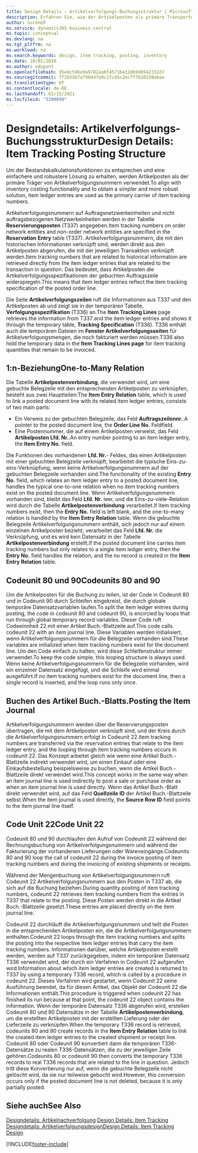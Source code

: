 ```yaml
---
title: Design Details - Artikelverfolgungs-Buchungsstruktur | Microsoft Docs
description: Erfahren Sie, wie der Artikelposten als primäre Transportmitteln von Artikelverfolgungsnummern verwendet wird.
author: SorenGP
ms.service: dynamics365-business-central
ms.topic: conceptual
ms.devlang: na
ms.tgt_pltfrm: na
ms.workload: na
ms.search.keywords: design, item tracking, posting, inventory
ms.date: 10/01/2020
ms.author: edupont
ms.openlocfilehash: 95e6c596e9a9782aa6f457164310b9d0942332d7
ms.sourcegitcommit: ff2b55b7e790447e0c1fcd5c2ec7f7610338ebaa
ms.translationtype: HT
ms.contentlocale: de-DE
ms.lasthandoff: 02/15/2021
ms.locfileid: "5390899"
---
```

# <a name="design-details-item-tracking-posting-structure"></a><span data-ttu-id="505cc-103">Designdetails: Artikelverfolgungs-Buchungsstruktur</span><span class="sxs-lookup"><span data-stu-id="505cc-103">Design Details: Item Tracking Posting Structure</span></span>
<span data-ttu-id="505cc-104">Um der Bestandskalkulationsfunktionen zu entsprechen und eine einfachere und robustere Lösung zu erhalten, werden Artikelposten als der primäre Träger von Artikelverfolgungsnummern verwendet.</span><span class="sxs-lookup"><span data-stu-id="505cc-104">To align with inventory costing functionality and to obtain a simpler and more robust solution, item ledger entries are used as the primary carrier of item tracking numbers.</span></span>  
  
<span data-ttu-id="505cc-105">Artikelverfolgungsnummern auf Auftragsnetzwerkeinheiten und nicht auftragsbezogenen Netzwerkeinheiten werden in der Tabelle **Reservierungsposten** (T337) angegeben.</span><span class="sxs-lookup"><span data-stu-id="505cc-105">Item tracking numbers on order network entities and non-order network entities are specified in the **Reservation Entry** table (T337).</span></span> <span data-ttu-id="505cc-106">Artikelverfolgungsnummern, die mit den historischen Informationen verknüpft sind, werden direkt aus den Artikelposten abgerufen, die mit der jeweiligen Transaktion verknüpft werden.</span><span class="sxs-lookup"><span data-stu-id="505cc-106">Item tracking numbers that are related to historical information are retrieved directly from the item ledger entries that are related to the transaction in question.</span></span> <span data-ttu-id="505cc-107">Das bedeutet, dass Artikelposten die Artikelverfolgungsspezifikationen der gebuchten Auftragszeile widerspiegeln.</span><span class="sxs-lookup"><span data-stu-id="505cc-107">This means that item ledger entries reflect the item tracking specification of the posted order line.</span></span>  
  
<span data-ttu-id="505cc-108">Die Seite **Artikelverfolgungszeilen** ruft die Informationen aus T337 und den Artikelposten ab und zeigt sie in der temporären Tabelle, **Verfolgungsspezifikation** (T336) an.</span><span class="sxs-lookup"><span data-stu-id="505cc-108">The **Item Tracking Lines** page retrieves the information from T337 and the item ledger entries and shows it through the temporary table, **Tracking Specification** (T336).</span></span> <span data-ttu-id="505cc-109">T336 enthält auch die temporären Dateien im **Fenster Artikelverfolgungsseiten** für Artikelverfolgungsmengen, die noch fakturiert werden müssen.</span><span class="sxs-lookup"><span data-stu-id="505cc-109">T336 also hold the temporary data in the **Item Tracking Lines page** for item tracking quantities that remain to be invoiced.</span></span>  
  
## <a name="one-to-many-relation"></a><span data-ttu-id="505cc-110">1:n-Beziehung</span><span class="sxs-lookup"><span data-stu-id="505cc-110">One-to-Many Relation</span></span>  
<span data-ttu-id="505cc-111">Die Tabelle **Artikelpostenverbindung**, die verwendet wird, um eine gebuchte Belegzeile mit den entsprechenden Artikelposten zu verknüpfen, besteht aus zwei Hauptteilen:</span><span class="sxs-lookup"><span data-stu-id="505cc-111">The **Item Entry Relation** table, which is used to link a posted document line with its related item ledger entries, consists of two main parts:</span></span>  
  
* <span data-ttu-id="505cc-112">Ein Verweis zu der gebuchten Belegzeile, das Feld **Auftragszeilennr.**.</span><span class="sxs-lookup"><span data-stu-id="505cc-112">A pointer to the posted document line, the **Order Line No.**</span></span> <span data-ttu-id="505cc-113">Feld</span><span class="sxs-lookup"><span data-stu-id="505cc-113">field.</span></span>  
* <span data-ttu-id="505cc-114">Eine Postennummer, die auf einem Artikelposten verweist, das Feld **Artikelposten Lfd. Nr.**.</span><span class="sxs-lookup"><span data-stu-id="505cc-114">An entry number pointing to an item ledger entry, the **Item Entry No.** field.</span></span>  
  
<span data-ttu-id="505cc-115">Die Funktionen des vorhandenen **Lfd. Nr.**- Feldes, das einen Artikelposten mit einer gebuchten Belegzeile verknüpft, bearbeitet die typische Eins-zu-eins-Verknüpfung, wenn keine Artikelverfolgungsnummern auf der gebuchten Belegzeile vorhanden sind.</span><span class="sxs-lookup"><span data-stu-id="505cc-115">The functionality of the existing **Entry No.** field, which relates an item ledger entry to a posted document line, handles the typical one-to-one relation when no item tracking numbers exist on the posted document line.</span></span> <span data-ttu-id="505cc-116">Wenn Artikelverfolgungsnummern vorhanden sind, bleibt das Feld **Lfd. Nr.** leer, und die Eins-zu-viele-Relation wird durch die Tabelle **Artikelpostenverbindung** verarbeitet.</span><span class="sxs-lookup"><span data-stu-id="505cc-116">If item tracking numbers exist, then the **Entry No.** field is left blank, and the one-to-many relation is handled by the **Item Entry Relation** table.</span></span> <span data-ttu-id="505cc-117">Wenn die gebuchte Belegzeile Artikelverfolgungsnummern enthält, sich jedoch nur auf einem einzelnen Artikelposten bezieht, verarbeitet das Feld **Lfd. Nr.** die Verknüpfung, und es wird kein Datensatz in der Tabelle **Artikelpostenverbindung** erstellt.</span><span class="sxs-lookup"><span data-stu-id="505cc-117">If the posted document line carries item tracking numbers but only relates to a single item ledger entry, then the **Entry No.** field handles the relation, and the no record is created in the **Item Entry Relation** table.</span></span>  
  
## <a name="codeunits-80-and-90"></a><span data-ttu-id="505cc-118">Codeunit 80 und 90</span><span class="sxs-lookup"><span data-stu-id="505cc-118">Codeunits 80 and 90</span></span>  
<span data-ttu-id="505cc-119">Um die Artikelposten für die Buchung zu teilen, ist der Code in Codeunit 80 und in Codeunit 90 durch Schleifen eingekreist, die durch globale temporäre Datensatzvariablen laufen.</span><span class="sxs-lookup"><span data-stu-id="505cc-119">To split the item ledger entries during posting, the code in codeunit 80 and codeunit 90, is encircled by loops that run through global temporary record variables.</span></span> <span data-ttu-id="505cc-120">Dieser Code ruft Codeeinnheit 22 mit einer Artikel Buch.-Blattzeile auf.</span><span class="sxs-lookup"><span data-stu-id="505cc-120">This code calls codeunit 22 with an item journal line.</span></span> <span data-ttu-id="505cc-121">Diese Variablen werden initialisiert, wenn Artikelverfolgungsnummern für die Belegzeile vorhanden sind.</span><span class="sxs-lookup"><span data-stu-id="505cc-121">These variables are initialized when item tracking numbers exist for the document line.</span></span> <span data-ttu-id="505cc-122">Um den Code einfach zu halten, wird diese Schleifenstruktur immer verwendet.</span><span class="sxs-lookup"><span data-stu-id="505cc-122">To keep the code simple, this looping structure is always used.</span></span> <span data-ttu-id="505cc-123">Wenn keine Artikelverfolgungsnummern für die Belegzeile vorhanden, wird ein einzelner Datensatz eingefügt, und die Schleife wird einmal ausgeführt.</span><span class="sxs-lookup"><span data-stu-id="505cc-123">If no item tracking numbers exist for the document line, then a single record is inserted, and the loop runs only once.</span></span>  
  
## <a name="posting-the-item-journal"></a><span data-ttu-id="505cc-124">Buchen des Artikel Buch.-Blatts.</span><span class="sxs-lookup"><span data-stu-id="505cc-124">Posting the Item Journal</span></span>  
<span data-ttu-id="505cc-125">Artikelverfolgungsnummern werden über die Reservierungsposten übertragen, die mit dem Artikelposten verknüpft sind, und der Kreis durch die Artikelverfolgungsnummern erfolgt in Codeunit 22.</span><span class="sxs-lookup"><span data-stu-id="505cc-125">Item tracking numbers are transferred via the reservation entries that relate to the item ledger entry, and the looping through item tracking numbers occurs in codeunit 22.</span></span> <span data-ttu-id="505cc-126">Das Konzept arbeitet gleich wie wenn eine Artikel Buch.-Blattzeile indirekt verwendet wird, um einen Einkauf oder eine Einkaufsbestellung beispielsweise zu buchen, wenn die Artikel Buch.-Blattzeile direkt verwendet wird.</span><span class="sxs-lookup"><span data-stu-id="505cc-126">This concept works in the same way when an item journal line is used indirectly to post a sale or purchase order as when an item journal line is used directly.</span></span> <span data-ttu-id="505cc-127">Wenn das Artikel Buch.-Blatt direkt verwendet wird, auf das Feld **Quellzeile ID** der Artikel Buch.-Blattzeile selbst.</span><span class="sxs-lookup"><span data-stu-id="505cc-127">When the item journal is used directly, the **Source Row ID** field points to the item journal line itself.</span></span>  
  
## <a name="code-unit-22"></a><span data-ttu-id="505cc-128">Code Unit 22</span><span class="sxs-lookup"><span data-stu-id="505cc-128">Code Unit 22</span></span>  
<span data-ttu-id="505cc-129">Codeunit 80 und 90 durchlaufen den Aufruf von Codeunit 22 während der Rechnungsbuchung von Artikelverfolgungsnummern und während der Fakturierung der vorhandenen Lieferungen oder Wareneingänge.</span><span class="sxs-lookup"><span data-stu-id="505cc-129">Codeunits 80 and 90 loop the call of codeunit 22 during the invoice posting of item tracking numbers and during the invoicing of existing shipments or receipts.</span></span>  
  
<span data-ttu-id="505cc-130">Während der Mengenbuchung von Artikelverfolgungsnummern ruft Codeunit 22 Artikelverfolgungsnummern aus den Posten in T337 ab, die sich auf die Buchung beziehen.</span><span class="sxs-lookup"><span data-stu-id="505cc-130">During quantity posting of item tracking numbers, codeunit 22 retrieves item tracking numbers from the entries in T337 that relate to the posting.</span></span> <span data-ttu-id="505cc-131">Diese Posten werden direkt in die Artikel Buch.-Blattzeile gesetzt.</span><span class="sxs-lookup"><span data-stu-id="505cc-131">These entries are placed directly on the item journal line.</span></span>  
  
<span data-ttu-id="505cc-132">Codeunit 22 durchläuft die Artikelverfolgungsnummern und teilt die Posten in die entsprechenden Artikelposten ein, die die Artikelverfolgungsnummern enthalten.</span><span class="sxs-lookup"><span data-stu-id="505cc-132">Codeunit 22 loops through the item tracking numbers and splits the posting into the respective item ledger entries that carry the item tracking numbers.</span></span> <span data-ttu-id="505cc-133">Informationen darüber, welche Artikelposten erstellt werden, werden auf T337 zurückgegeben, indem ein temporärer Datensatz T336 verwendet wird, der durch ein Verfahren in Codeunit 22 aufgerufen wird.</span><span class="sxs-lookup"><span data-stu-id="505cc-133">Information about which item ledger entries are created is returned to T337 by using a temporary T336 record, which is called by a procedure in codeunit 22.</span></span> <span data-ttu-id="505cc-134">Dieses Verfahren wird gestartet, wenn Codeunit 22 seine Ausführung beendet, da für diesen Artikel, das Objekt der Codeunit 22 die Informationen enthält.</span><span class="sxs-lookup"><span data-stu-id="505cc-134">This procedure is triggered when codeunit 22 has finished its run because at that point, the codeunit 22 object contains the information.</span></span> <span data-ttu-id="505cc-135">Wenn der temporäre Datensatz T336 abgerufen wird, erstellen Codeunit 80 und 90 Datensätze in der Tabelle **Artikelpostenverbindung**, um die erstellten Artikelposten mit der erstellten Lieferung oder der Lieferzeile zu verknüpfen.</span><span class="sxs-lookup"><span data-stu-id="505cc-135">When the temporary T336 record is retrieved, codeunits 80 and 90 create records in the **Item Entry Relation** table to link the created item ledger entries to the created shipment or receipt line.</span></span> <span data-ttu-id="505cc-136">Codeunit 80 oder Codeunit 90 konvertiert dann die temporären T336-Datensätze zu realen T336-Datensätzen, die zu der jeweiligen Zeile gehören.</span><span class="sxs-lookup"><span data-stu-id="505cc-136">Codeunits 80 or codeunit 90 then converts the temporary T336 records to real T336 records that are related to the line in question.</span></span> <span data-ttu-id="505cc-137">Jedoch tritt diese Konvertierung nur auf, wenn die gebuchte Belegzeile nicht gelöscht wird, da sie nur teilweise gebucht wird.</span><span class="sxs-lookup"><span data-stu-id="505cc-137">However, this conversion occurs only if the posted document line is not deleted, because it is only partially posted.</span></span>  
  
## <a name="see-also"></a><span data-ttu-id="505cc-138">Siehe auch</span><span class="sxs-lookup"><span data-stu-id="505cc-138">See Also</span></span>  
<span data-ttu-id="505cc-139">[Designdetails: Artikelnachverfolgung](design-details-item-tracking.md) </span><span class="sxs-lookup"><span data-stu-id="505cc-139">[Design Details: Item Tracking](design-details-item-tracking.md) </span></span>  
[<span data-ttu-id="505cc-140">Designdetails: Artikelverfolgungsdesign</span><span class="sxs-lookup"><span data-stu-id="505cc-140">Design Details: Item Tracking Design</span></span>](design-details-item-tracking-design.md)

[!INCLUDE[footer-include](includes/footer-banner.md)]